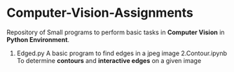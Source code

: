 # Computer-Vision-Assignments
Repository of Small programs to perform basic tasks in **Computer Vision** in **Python Environment**.
 1. Edged.py
A basic program to find edges in a jpeg image
2.Contour.ipynb
To determine **contours** and **interactive edges** on a given image
